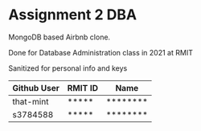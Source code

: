 # Assignment 2 DBA

MongoDB based Airbnb clone.

Done for Database Administration class in 2021 at RMIT

Sanitized for personal info and keys

| Github User | RMIT ID | Name |
| -- | -- | -- |
| that-mint | ***** | ******** |
| s3784588 | ***** | ********
